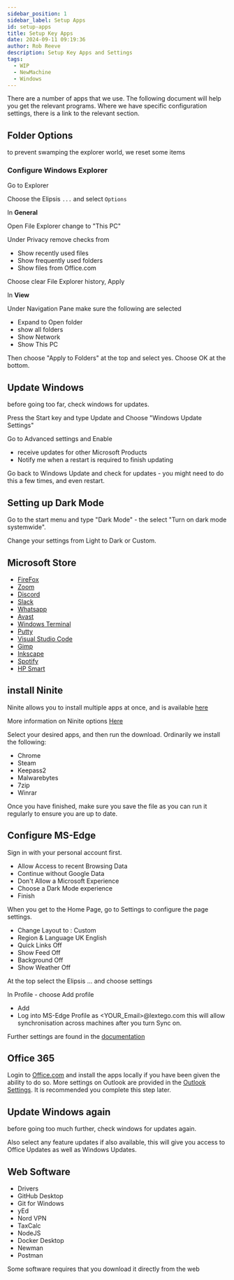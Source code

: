 ```yaml
---  
sidebar_position: 1  
sidebar_label: Setup Apps
id: setup-apps
title: Setup Key Apps
date: 2024-09-11 09:19:36
author: Rob Reeve
description: Setup Key Apps and Settings
tags: 
  - WIP
  - NewMachine
  - Windows
---  
```


<!-- SPDX-License-Identifier: CC-BY-SA-4.0 -->

There are a number of apps that we use. The following document will help you get the relevant programs. Where we have specific configuration settings, there is a link to the relevant section.

## Folder Options

to prevent swamping the explorer world, we reset some items

### Configure Windows Explorer

Go to Explorer

Choose the Elipsis ```...``` and select ```Options```

In **General**

Open File Explorer change to "This PC"

Under Privacy remove checks from  

- Show recently used files  
- Show frequently used folders  
- Show files from Office.com  

Choose clear File Explorer history, Apply

In **View**

Under Navigation Pane make sure the following are selected

- Expand to Open folder
- show all folders
- Show Network
- Show This PC

Then choose "Apply to Folders" at the top and select yes. Choose OK at the bottom.

## Update Windows

before going too far, check windows for updates.

Press the Start key and type Update and Choose "Windows Update Settings"

Go to Advanced settings and Enable

- receive updates for other Microsoft Products
- Notify me when a restart is required to finish updating

Go back to Windows Update and check for updates - you might need to do this a few times, and even restart.

## Setting up Dark Mode

Go to the start menu and type "Dark Mode" - the select "Turn on dark mode systemwide".

Change your settings from Light to Dark or Custom.

## Microsoft Store

- [FireFox](00_3_windows_setup_ms_store_apps.md#Firefox)
- [Zoom](00_3_windows_setup_ms_store_apps.md#Zoom)
- [Discord](00_3_windows_setup_ms_store_apps.md#Discord)
- [Slack](00_3_windows_setup_ms_store_apps.md#Slack)
- [Whatsapp](00_3_windows_setup_ms_store_apps.md#WhatsApp)
- [Avast](00_3_windows_setup_ms_store_apps.md#Avast)
- [Windows Terminal](00_3_windows_setup_ms_store_apps.md#Terminal)
- [Putty](00_3_windows_setup_ms_store_apps.md#Putty)
- [Visual Studio Code](00_3_windows_setup_ms_store_apps.md#VSCode)
- [Gimp](00_3_windows_setup_ms_store_apps.md#Gimp)
- [Inkscape](00_3_windows_setup_ms_store_apps.md#Inkscape)
- [Spotify](00_3_windows_setup_ms_store_apps.md#Spotify)
- [HP Smart](00_3_windows_setup_ms_store_apps.md#HPSmart)

## install Ninite

Ninite allows you to install multiple apps at once, and is available [here](https://ninite.com/)

More information on Ninite options [Here](ninite/ninite_options.md)  

Select your desired apps, and then run the download. Ordinarily we install the following:

- Chrome
- Steam
- Keepass2
- Malwarebytes
- 7zip
- Winrar

Once you have finished, make sure you save the file as you can run it regularly to ensure you are up to date.

## Configure MS-Edge

Sign in with your personal account first.

- Allow Access to recent Browsing Data
- Continue without Google Data
- Don't Allow a Microsoft Experience
- Choose a Dark Mode experience
- Finish

When you get to the Home Page, go to Settings to configure the page settings.

- Change Layout to : Custom
- Region & Language UK English
- Quick Links Off
- Show Feed Off
- Background Off
- Show Weather Off

At the top select the Elipsis ... and choose settings

In Profile - choose Add profile

- Add
- Log into MS-Edge Profile as <YOUR_Email>@lextego.com this will allow synchronisation across machines after you turn Sync on.

Further settings are found in the [documentation](edge/edge_cookies.md)

## Office 365

Login to [Office.com](https://www.office.com) and install the apps locally if you have been given the ability to do so. More settings on Outlook are provided in the [Outlook Settings](outlook/outlook.md). It is recommended you complete this step later.

## Update Windows again

before going too much further, check windows for updates again.

Also select any feature updates if also available, this will give you access to Office Updates as well as Windows Updates.

## Web Software  

- Drivers
- GitHub Desktop
- Git for Windows
- yEd
- Nord VPN
- TaxCalc
- NodeJS
- Docker Desktop
- Newman
- Postman

Some software requires that you download it directly from the web  

